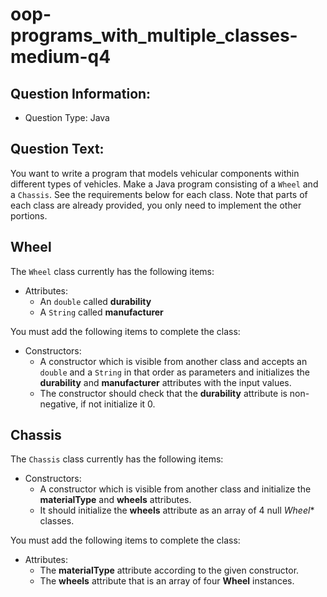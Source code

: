 # oop-programs_with_multiple_classes-medium-q4

## Question Information:

- Question Type: Java

## Question Text:

You want to write a program that models vehicular components within different types of vehicles. Make a Java program
consisting of
a `Wheel` and a `Chassis`. See the requirements below for each class. Note that parts of each class are
already provided, you only need to implement the other portions.

## Wheel

The `Wheel` class currently has the following items:

- Attributes:
    - An `double` called **durability**
    - A `String` called **manufacturer**

You must add the following items to complete the class:

- Constructors:
    - A constructor which is visible from another class and accepts an `double` and a `String` in that order as
      parameters
      and initializes the **durability** and **manufacturer** attributes with the input values.
    - The constructor should check that the **durability** attribute is non-negative, if not initialize it 0.

## Chassis

The `Chassis` class currently has the following items:

- Constructors:
    - A constructor which is visible from another class
      and initialize the **materialType** and **wheels** attributes.
    - It should initialize the **wheels** attribute as an array of 4 null *Wheel** classes.

You must add the following items to complete the class:

- Attributes:
    - The  **materialType** attribute according to the given constructor.
    - The **wheels** attribute that is an array of four **Wheel** instances.